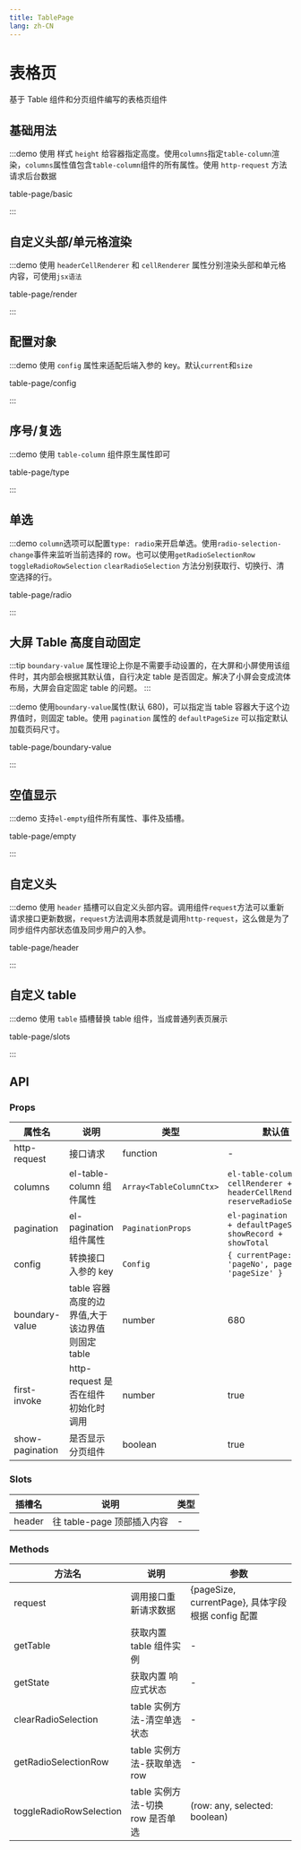 ```yaml
---
title: TablePage
lang: zh-CN
---
```


# 表格页

基于 Table 组件和分页组件编写的表格页组件

## 基础用法

:::demo 使用 样式 `height` 给容器指定高度。使用`columns`指定`table-column`渲染，`columns`属性值包含`table-column`组件的所有属性。使用 `http-request` 方法请求后台数据

table-page/basic

:::

## 自定义头部/单元格渲染

:::demo 使用 `headerCellRenderer` 和 `cellRenderer` 属性分别渲染头部和单元格内容，可使用`jsx语法`

table-page/render

:::

## 配置对象

:::demo 使用 `config` 属性来适配后端入参的 key。默认`current`和`size`

table-page/config

:::

## 序号/复选

:::demo 使用 `table-column` 组件原生属性即可

table-page/type

:::

## 单选

:::demo `column`选项可以配置`type: radio`来开启单选。使用`radio-selection-change`事件来监听当前选择的 row。也可以使用`getRadioSelectionRow` `toggleRadioRowSelection` `clearRadioSelection` 方法分别获取行、切换行、清空选择的行。

table-page/radio

:::

## 大屏 Table 高度自动固定

:::tip
`boundary-value` 属性理论上你是不需要手动设置的，在大屏和小屏使用该组件时，其内部会根据其默认值，自行决定 table 是否固定。解决了小屏会变成流体布局，大屏会自定固定 table 的问题。
:::

:::demo 使用`boundary-value`属性(默认 680)，可以指定当 table 容器大于这个边界值时，则固定 table。使用 `pagination` 属性的 `defaultPageSize` 可以指定默认加载页码尺寸。

table-page/boundary-value

:::

## 空值显示

:::demo 支持`el-empty`组件所有属性、事件及插槽。

table-page/empty

:::

## 自定义头

:::demo 使用 `header` 插槽可以自定义头部内容。调用组件`request`方法可以重新请求接口更新数据，`request`方法调用本质就是调用`http-request`，这么做是为了同步组件内部状态值及同步用户的入参。

table-page/header

:::

## 自定义 table

:::demo 使用 `table` 插槽替换 table 组件，当成普通列表页展示

table-page/slots

:::

## API

### Props

| 属性名          | 说明                                            | 类型                    | 默认值                                                                            |
| --------------- | ----------------------------------------------- | ----------------------- | --------------------------------------------------------------------------------- |
| http-request    | 接口请求                                        | function                | -                                                                                 |
| columns         | el-table-column 组件属性                        | `Array<TableColumnCtx>` | `el-table-column 属性+ cellRenderer + headerCellRenderer + reserveRadioSelection` |
| pagination      | el-pagination 组件属性                          | `PaginationProps`       | `el-pagination 组件属性 + defaultPageSize + showRecord + showTotal`               |
| config          | 转换接口入参的 key                              | `Config`                | `{ currentPage: 'pageNo', pageSize: 'pageSize' }`                                 |
| boundary-value  | table 容器高度的边界值,大于该边界值则固定 table | number                  | 680                                                                               |
| first-invoke    | http-request 是否在组件初始化时调用             | number                  | true                                                                              |
| show-pagination | 是否显示分页组件                                | boolean                 | true                                                                              |

### Slots

| 插槽名 | 说明                       | 类型 |
| ------ | -------------------------- | ---- |
| header | 往 table-page 顶部插入内容 | -    |

### Methods

| 方法名                  | 说明                             | 参数                                              |
| ----------------------- | -------------------------------- | ------------------------------------------------- |
| request                 | 调用接口重新请求数据             | {pageSize, currentPage}, 具体字段根据 config 配置 |
| getTable                | 获取内置 table 组件实例          | -                                                 |
| getState                | 获取内置 响应式状态              | -                                                 |
| clearRadioSelection     | table 实例方法-清空单选状态      | -                                                 |
| getRadioSelectionRow    | table 实例方法-获取单选 row      | -                                                 |
| toggleRadioRowSelection | table 实例方法-切换 row 是否单选 | (row: any, selected: boolean)                     |
